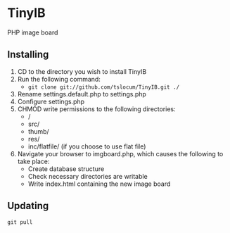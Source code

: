 TinyIB
====

PHP image board

Installing
------------

 1. CD to the directory you wish to install TinyIB
 2. Run the following command:
    - `git clone git://github.com/tslocum/TinyIB.git ./`
 3. Rename settings.default.php to settings.php
 4. Configure settings.php
 5. CHMOD write permissions to the following directories:
    - /
    - src/
    - thumb/
    - res/
    - inc/flatfile/ (if you choose to use flat file)
 6. Navigate your browser to imgboard.php, which causes the following to take place:
    - Create database structure
    - Check necessary directories are writable
    - Write index.html containing the new image board

Updating
------------

`git pull`
